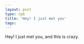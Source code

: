 ```yaml
---
layout: post
type: cpb
title: 'Hey! I just met you'
tags: 
---
```

Hey! I just met you, and this is crazy.

